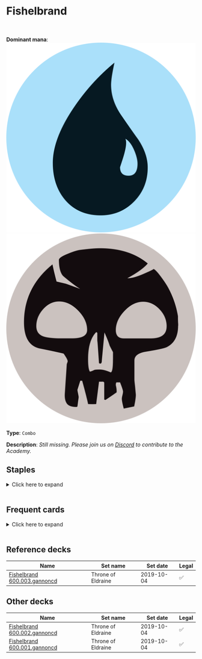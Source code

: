 <!-- This page is automatically generated by Myr: do not update it manually. Changes directly applied here will be lost. -->
# Fishelbrand
<br/>


**Dominant mana**: <img src="../resources/images/mana/U.png" class="dominant-mana-icon"/> <img src="../resources/images/mana/B.png" class="dominant-mana-icon"/>

**Type**: `Combo`

**Description**: _Still missing. Please join us on [Discord](https://discord.gg/fYQbpjjkQ3) to contribute to the Academy._


## **Staples**

<details>
  <summary>Click here to expand</summary>
<a href="https://scryfall.com/card/tsr/263/chromatic-star"><img src="https://c1.scryfall.com/file/scryfall-cards/normal/front/c/2/c2e8d492-2c67-410b-b556-c157a14c4cec.jpg?1619404181" class="archetype-card rounded-image"/></a>
<a href="https://scryfall.com/card/a25/82/dark-ritual"><img src="https://c1.scryfall.com/file/scryfall-cards/normal/front/9/5/95f27eeb-6f14-4db3-adb9-9be5ed76b34b.jpg?1618695764" class="archetype-card rounded-image"/></a>
<a href="https://scryfall.com/card/4ed/69/energy-tap"><img src="https://c1.scryfall.com/file/scryfall-cards/normal/front/9/f/9f67692d-9df6-4841-a36b-26c28110b63b.jpg?1559604235" class="archetype-card rounded-image"/></a>
<a href="https://scryfall.com/card/uma/102/gurmag-angler"><img src="https://c1.scryfall.com/file/scryfall-cards/normal/front/c/e/cedd44eb-f381-46e1-bcb0-88416b4ce33d.jpg?1547516928" class="archetype-card rounded-image"/></a>
<a href="https://scryfall.com/card/2xm/208/manamorphose"><img src="https://c1.scryfall.com/file/scryfall-cards/normal/front/f/a/faf9070e-14be-4ce5-a19a-6addc79359c1.jpg?1599708170" class="archetype-card rounded-image"/></a>
<a href="https://scryfall.com/card/2xm/66/rush-of-knowledge"><img src="https://c1.scryfall.com/file/scryfall-cards/normal/front/c/c/ccca07a9-5c24-490f-8871-b125cb337e2c.jpg?1598304240" class="archetype-card rounded-image"/></a>
<a href="https://scryfall.com/card/ktk/89/shambling-attendants"><img src="https://c1.scryfall.com/file/scryfall-cards/normal/front/4/5/459ca25c-775f-4110-8d70-59720692ab27.jpg?1562785839" class="archetype-card rounded-image"/></a>
</details><br/>



## **Frequent cards**

<details>
  <summary>Click here to expand</summary>
<a href="https://scryfall.com/card/rav/78/brainspoil"><img src="https://c1.scryfall.com/file/scryfall-cards/normal/front/c/3/c34fa44f-274e-4914-bbd5-71193f8d2f96.jpg?1598914670" class="archetype-card rounded-image"/></a>
<a href="https://scryfall.com/card/ice/116/burnt-offering"><img src="https://c1.scryfall.com/file/scryfall-cards/normal/front/1/d/1dae52a2-3af7-4b97-9d2e-2448b7c413fb.jpg?1587911693" class="archetype-card rounded-image"/></a>
<a href="https://scryfall.com/card/vma/106/cabal-ritual"><img src="https://c1.scryfall.com/file/scryfall-cards/normal/front/a/5/a5d85875-22da-4054-ae42-e85b472a6d5d.jpg?1562928510" class="archetype-card rounded-image"/></a>
<a href="https://scryfall.com/card/ody/70/careful-study"><img src="https://c1.scryfall.com/file/scryfall-cards/normal/front/d/e/dea15b53-2940-40e7-8d48-8ec11341da83.jpg?1562936545" class="archetype-card rounded-image"/></a>
<a href="https://scryfall.com/card/jmp/462/chromatic-sphere"><img src="https://c1.scryfall.com/file/scryfall-cards/normal/front/e/d/edabc8b2-4413-48e4-8d6f-521b19d839a6.jpg?1601080615" class="archetype-card rounded-image"/></a>
<a href="https://scryfall.com/card/c21/143/epicure-of-blood"><img src="https://c1.scryfall.com/file/scryfall-cards/normal/front/a/c/ac79386b-91eb-4813-8f3c-3b74b45be188.jpg?1618251456" class="archetype-card rounded-image"/></a>
<a href="https://scryfall.com/card/c21/168/faithless-looting"><img src="https://c1.scryfall.com/file/scryfall-cards/normal/front/1/d/1d6e5cc9-bd48-41b6-ac20-5a3e38aecdc5.jpg?1617647725" class="archetype-card rounded-image"/></a>
<a href="https://scryfall.com/card/zen/125/goblin-bushwhacker"><img src="https://c1.scryfall.com/file/scryfall-cards/normal/front/4/0/4085a5bf-a71b-4c73-9b39-0dcc328fe11b.jpg?1562611583" class="archetype-card rounded-image"/></a>
<a href="https://scryfall.com/card/sok/40/ideas-unbound"><img src="https://c1.scryfall.com/file/scryfall-cards/normal/front/1/b/1b0fe46d-08d6-48c3-be0d-650d8d3d66af.jpg?1562492548" class="archetype-card rounded-image"/></a>
<a href="https://scryfall.com/card/tpr/225/lotus-petal"><img src="https://c1.scryfall.com/file/scryfall-cards/normal/front/f/8/f85ab5f9-508e-45de-8fa1-ce1f16552ffc.jpg?1562432227" class="archetype-card rounded-image"/></a>
<a href="https://scryfall.com/card/cmr/84/preordain"><img src="https://c1.scryfall.com/file/scryfall-cards/normal/front/1/4/1453f92e-df2d-4789-aa1b-a5b5c51567d4.jpg?1608909344" class="archetype-card rounded-image"/></a>
<a href="https://scryfall.com/card/csp/96/rite-of-flame"><img src="https://c1.scryfall.com/file/scryfall-cards/normal/front/c/0/c062caf7-f0eb-44db-9f74-e6711a13fada.jpg?1593275318" class="archetype-card rounded-image"/></a>
<a href="https://scryfall.com/card/bfz/154/rolling-thunder"><img src="https://c1.scryfall.com/file/scryfall-cards/normal/front/5/d/5dd980d5-c6d1-4834-977b-22e80f0b449d.jpg?1562917073" class="archetype-card rounded-image"/></a>
<a href="https://scryfall.com/card/c21/179/seething-song"><img src="https://c1.scryfall.com/file/scryfall-cards/normal/front/f/4/f493ce26-005c-4ddc-80f0-47bea4fd013a.jpg?1617911018" class="archetype-card rounded-image"/></a>
<a href="https://scryfall.com/card/c21/129/serum-visions"><img src="https://c1.scryfall.com/file/scryfall-cards/normal/front/f/b/fbff5161-ed36-429a-b06a-a1c5a6afd9bc.jpg?1617910503" class="archetype-card rounded-image"/></a>
<a href="https://scryfall.com/card/tsr/141/street-wraith"><img src="https://c1.scryfall.com/file/scryfall-cards/normal/front/7/d/7d078cad-7f2b-4bef-b637-46aec9c8ed36.jpg?1619396291" class="archetype-card rounded-image"/></a>
<a href="https://scryfall.com/card/mh1/191/weather-the-storm"><img src="https://c1.scryfall.com/file/scryfall-cards/normal/front/f/6/f6a9fa51-78c3-42e6-8c2e-39658f59ed87.jpg?1562202265" class="archetype-card rounded-image"/></a>
</details><br/>



## **Reference decks**

| Name | Set name | Set date | Legal |
| -----| -------- | -------- | ----- |
| <a target="_blank" href="https://www.mtggoldfish.com/deck/4351094">Fishelbrand 600.003.gannoncd</a>  | Throne of Eldraine | 2019-10-04 | ✅ |




## **Other decks**

| Name | Set name | Set date | Legal |
| -----| -------- | -------- | ----- |
| <a target="_blank" href="https://www.mtggoldfish.com/deck/4351096">Fishelbrand 600.002.gannoncd</a>  | Throne of Eldraine | 2019-10-04 | ✅ |
| <a target="_blank" href="https://www.mtggoldfish.com/deck/4351095">Fishelbrand 600.001.gannoncd</a>  | Throne of Eldraine | 2019-10-04 | ✅ |





